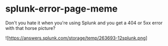 # splunk-error-page-meme

Don't you hate it when you're using Splunk and you get a 404 or 5xx error with that horse picture? 

![https://answers.splunk.com/storage/temp/263693-12splunk.png]
